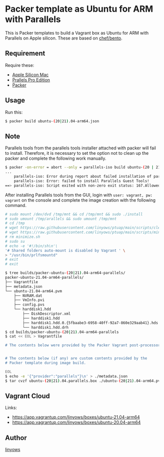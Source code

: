 Packer template as Ubuntu for ARM with Parallels
==

This is Packer templates to build a Vagrant box as Ubuntu for ARM with Parallels on Apple silicon.
These are based on [chef/bento](https://github.com/chef/bento).

Requirement
--

Require these:

- [Apple Silicon Mac](https://www.apple.com/mac/)
- [Prallels Pro Edition](https://www.parallels.com/jp/products/desktop/pro/)
- [Packer](https://www.packer.io/)

Usage
--

Run this:

```sh
$ packer build ubuntu-(20|21).04-arm64.json
```

Note
--

Parallels tools from the parallels tools installer attached with packer will fail to install.
Therefore, it is necessary to set the option not to clean up the packer and complete the following work manually.

```sh
$ packer -on-error = abort --only = parallels-iso build ubuntu-(20 | 21) .04-arm64.json
...
    parallels-iso: Error during report about failed installation of parallels tools.
    parallels-iso: Error: failed to install Parallels Guest Tools!
==> parallels-iso: Script exited with non-zero exit status: 167.Allowed exit codes are: [0]
```

After installing Parallels tools from the GUI,
login with `user: vagrant, pw: vagrant` on the console and complete the image creation with the following command.

```sh
# sudo mount /dev/dvd /tmp/mnt && cd /tmp/mnt && sudo ./install
# sudo umount /tmp/arallels && sudo umount /tmp/mnt
# cd /tmp
# wget https://raw.githubusercontent.com/linyows/ptuap/main/scripts/cleanup.sh && chmod +x cleanup.sh && sudo ./cleanup.sh
# wget https://raw.githubusercontent.com/linyows/ptuap/main/scripts/minimize.sh && chmod +x minimize.sh && sudo PACKER_BUILDER_TYPE=parallels-iso ./minimize.sh
# rm minimize.sh
# sudo su
# echo -e '#!/bin/sh\n'\
'# Shared folders auto-mount is disabled by Vagrant ' \
> "/usr/bin/prlfsmountd"
# exit
# exit
```

```sh
$ tree builds/packer-ubuntu-(20|21).04-arm64-parallels/
packer-ubuntu-21.04-arm64-parallels/
├── Vagrantfile
├── metadata.json
└── ubuntu-21.04-arm64.pvm
    ├── NVRAM.dat
    ├── VmInfo.pvi
    ├── config.pvs
    └── harddisk1.hdd
        ├── DiskDescriptor.xml
        ├── harddisk1.hdd
        ├── harddisk1.hdd.0.{5fbaabe3-6958-40ff-92a7-860e329aab41}.hds
        └── harddisk1.hdd.drh
$ cd builds/packer-ubuntu-(20|21).04-arm64-parallels
$ cat << EOL > Vagrantfile

# The contents below were provided by the Packer Vagrant post-processor


# The contents below (if any) are custom contents provided by the
# Packer template during image build.

EOL
$ echo -e '{"provider":"parallels"}\n' > ./metadata.json
$ tar cvzf ubuntu-(20|21).04.parallels.box ./ubuntu-(20|21).04-arm64.pvm  ./metadata.json ./Vagrantfile
```

Vagrant Cloud
--

Links:

- https://app.vagrantup.com/linyows/boxes/ubuntu-21.04-arm64
- https://app.vagrantup.com/linyows/boxes/ubuntu-20.04-arm64

Author
--

[linyows](https://github.com/linyows)
